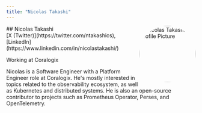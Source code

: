```yaml
---
title: "Nicolas Takashi"
---
```



<img src="https://sessionize.com/image/61ca-400o400o1-9f254122-30dc-45a6-939b-a5a913985df6.jpg" style="width: 150px; float: right; border-radius: 50%" alt="Nicolas Takashi Profile Picture"/>
## Nicolas Takashi
<br>
[X (Twitter)](https://twitter.com/ntakashics), 
[LinkedIn](https://www.linkedin.com/in/nicolastakashi/)

Working at Coralogix

Nicolas is a Software Engineer with a Platform Engineer role at Coralogix. He's mostly interested in topics related to the observability ecosystem, as well as Kubernetes and distributed systems. He is also an open-source contributor to projects such as Prometheus Operator, Perses, and OpenTelemetry.
